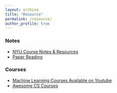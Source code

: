 ```yaml
---
layout: archive
title: "Resource"
permalink: /resource/
author_profile: true
---
```


### Notes

+ [NYU Course Notes & Resources](https://chuanyangjin.github.io/resource/nyu-course-notes-and-resources)
+ [Paper Reading](https://chuanyangjin.github.io/resource/paper-reading)


### Courses

+ [Machine Learning Courses Available on Youtube](https://chuanyangjin.github.io/resource/ml-youtube-courses)
+ [Awesome CS Courses](https://chuanyangjin.github.io/resource/awesome-cs-courses)
